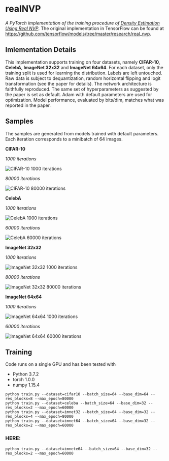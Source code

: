 # realNVP
_A PyTorch implementation of the training procedure of [Density Estimation Using Real NVP](https://arxiv.org/pdf/1605.08803.pdf)_. The original implementation in TensorFlow can be found at <https://github.com/tensorflow/models/tree/master/research/real_nvp>. 

## Imlementation Details
This implementation supports training on four datasets, namely **CIFAR-10**, **CelebA**, **ImageNet 32x32** and **ImageNet 64x64**. For each dataset, only the training split is used for learning the distribution. Labels are left untouched. Raw data is subject to dequantization, random horizontal flipping and logit transformation (see the paper for details). The network architecture is faithfully reproduced. The same set of hyperparameters as suggested by the paper is set as default. Adam with default parameters are used for optimization. Model performance, evaluated by bits/dim, matches what was reported in the paper.

## Samples
The samples are generated from models trained with default parameters. Each iteration corresponds to a minibatch of 64 images.

**CIFAR-10**

_1000 iterations_

![](https://github.com/fmu2/realNVP/blob/master/samples/cifar10/bs64_normal_bd64_rb8_bn0_sk1_wn1_cb1_af1_1000.png?raw=true "CIFAR-10 1000 iterations")

_80000 iterations_

![](https://github.com/fmu2/realNVP/blob/master/samples/cifar10/bs64_normal_bd64_rb8_bn0_sk1_wn1_cb1_af1_80000.png?raw=true "CIFAR-10 80000 iterations")

**CelebA**

_1000 iterations_

![](https://github.com/fmu2/realNVP/blob/master/samples/celeba/bs64_normal_bd32_rb2_bn0_sk1_wn1_cb1_af1_1000.png?raw=true "CelebA 1000 iterations")

_60000 iterations_

![](https://github.com/fmu2/realNVP/blob/master/samples/celeba/bs64_normal_bd32_rb2_bn0_sk1_wn1_cb1_af1_60000.png?raw=true "CelebA 60000 iterations")

**ImageNet 32x32**

_1000 iterations_

![](https://github.com/fmu2/realNVP/blob/master/samples/imnet32/bs64_normal_bd32_rb4_bn0_sk1_wn1_cb1_af1_1000.png?raw=true "ImageNet 32x32 1000 iterations")

_80000 iterations_

![](https://github.com/fmu2/realNVP/blob/master/samples/imnet32/bs64_normal_bd32_rb4_bn0_sk1_wn1_cb1_af1_80000.png?raw=true "ImageNet 32x32 80000 iterations")

**ImageNet 64x64**

_1000 iterations_

![](https://github.com/fmu2/realNVP/blob/master/samples/imnet64/bs64_normal_bd32_rb2_bn0_sk1_wn1_cb1_af1_1000.png?raw=true "ImageNet 64x64 1000 iterations")

_60000 iterations_

![](https://github.com/fmu2/realNVP/blob/master/samples/imnet64/bs64_normal_bd32_rb2_bn0_sk1_wn1_cb1_af1_60000.png?raw=true "ImageNet 64x64 60000 iterations")

## Training

Code runs on a single GPU and has been tested with

- Python 3.7.2
- torch 1.0.0
- numpy 1.15.4

```
python train.py --dataset=cifar10 --batch_size=64 --base_dim=64 --res_blocks=8 --max_epoch=80000
python train.py --dataset=celeba --batch_size=64 --base_dim=32 --res_blocks=2 --max_epoch=60000
python train.py --dataset=imnet32 --batch_size=64 --base_dim=32 --res_blocks=4 --max_epoch=80000
python train.py --dataset=imnet64 --batch_size=64 --base_dim=32 --res_blocks=2 --max_epoch=60000 
```


### HERE:
```
python train.py --dataset=imnete64 --batch_size=64 --base_dim=32 --res_blocks=2 --max_epoch=60000
```